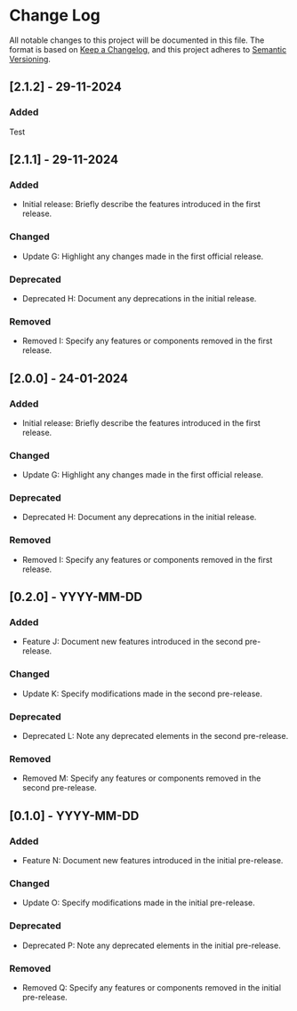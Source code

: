 # Change Log

All notable changes to this project will be documented in this file. The format is based on [Keep a Changelog](https://keepachangelog.com/en/1.0.0/), and this project adheres to [Semantic Versioning](https://semver.org/spec/v2.0.0.html).

## [2.1.2] - 29-11-2024

### Added

Test

## [2.1.1] - 29-11-2024

### Added

- Initial release: Briefly describe the features introduced in the first release.

### Changed

- Update G: Highlight any changes made in the first official release.

### Deprecated

- Deprecated H: Document any deprecations in the initial release.

### Removed

- Removed I: Specify any features or components removed in the first release.

## [2.0.0] - 24-01-2024

### Added

- Initial release: Briefly describe the features introduced in the first release.

### Changed

- Update G: Highlight any changes made in the first official release.

### Deprecated

- Deprecated H: Document any deprecations in the initial release.

### Removed

- Removed I: Specify any features or components removed in the first release.

## [0.2.0] - YYYY-MM-DD

### Added

- Feature J: Document new features introduced in the second pre-release.

### Changed

- Update K: Specify modifications made in the second pre-release.

### Deprecated

- Deprecated L: Note any deprecated elements in the second pre-release.

### Removed

- Removed M: Specify any features or components removed in the second pre-release.

## [0.1.0] - YYYY-MM-DD

### Added

- Feature N: Document new features introduced in the initial pre-release.

### Changed

- Update O: Specify modifications made in the initial pre-release.

### Deprecated

- Deprecated P: Note any deprecated elements in the initial pre-release.

### Removed

- Removed Q: Specify any features or components removed in the initial pre-release.
